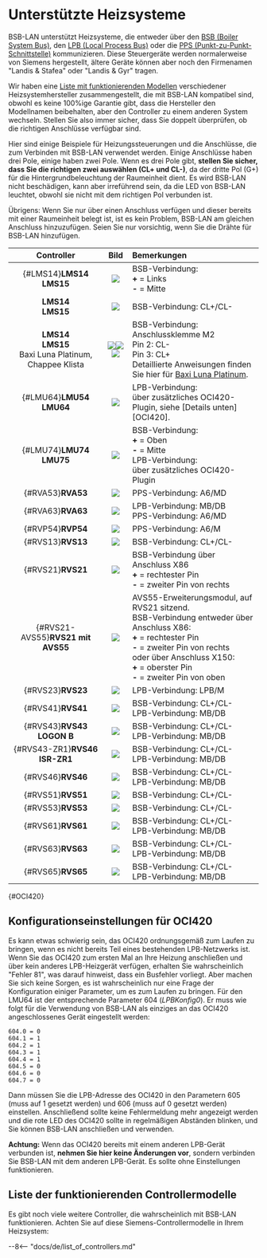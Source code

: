# Unterstützte Heizsysteme

BSB-LAN unterstützt Heizsysteme, die entweder über den [BSB (Boiler System Bus)](bus_systems.md#BSB), den [LPB (Local Process Bus)](bus_systems.md#LPB) oder die [PPS (Punkt-zu-Punkt-Schnittstelle)](bus_systems.md#PPS) kommunizieren. Diese Steuergeräte werden normalerweise von Siemens hergestellt, ältere Geräte können aber noch den Firmenamen "Landis & Stafea" oder "Landis & Gyr" tragen.

Wir haben eine [Liste mit funktionierenden Modellen](supported_models.md) verschiedener Heizsystemhersteller zusammengestellt, die mit BSB-LAN kompatibel sind, obwohl es keine 100%ige Garantie gibt, dass die Hersteller den Modellnamen beibehalten, aber den Controller zu einem anderen System wechseln. Stellen Sie also immer sicher, dass Sie doppelt überprüfen, ob die richtigen Anschlüsse verfügbar sind.

Hier sind einige Beispiele für Heizungssteuerungen und die Anschlüsse, die zum Verbinden mit BSB-LAN verwendet werden. Einige Anschlüsse haben drei Pole, einige haben zwei Pole. Wenn es drei Pole gibt, **stellen Sie sicher, dass Sie die richtigen zwei auswählen (CL+ und CL-)**, da der dritte Pol (G+) für die Hintergrundbeleuchtung der Raumeinheit dient. Es wird BSB-LAN nicht beschädigen, kann aber irreführend sein, da die LED von BSB-LAN leuchtet, obwohl sie nicht mit dem richtigen Pol verbunden ist.

Übrigens: Wenn Sie nur über einen Anschluss verfügen und dieser bereits mit einer Raumeinheit belegt ist, ist es kein Problem, BSB-LAN am gleichen Anschluss hinzuzufügen. Seien Sie nur vorsichtig, wenn Sie die Drähte für BSB-LAN hinzufügen.

| Controller | Bild | Bemerkungen |
|:--------:|:---:|:------|
| [](){#LMS14}**LMS14**<br>**LMS15** | <img src="../images/LMS14.jpeg"> | BSB-Verbindung:<br>**+** = Links<br>**-** = Mitte |
| **LMS14**<br>**LMS15** | <img src="../images/LMS14-2.jpeg"> | BSB-Verbindung: CL+/CL- |
| **LMS14**<br>**LMS15**<br>Baxi Luna Platinum,<br>Chappee Klista | <img src="../images/LMS15 Baxi Platinum.jpeg"><img src="../images/LMS15 Chappee Klista.jpeg"><img src="../images/LMS15 Baxi Platinum Mainboard.jpeg"> | BSB-Verbindung:<br>Anschlussklemme M2<br>Pin 2: CL-<br>Pin 3: CL+<br>Detaillierte Anweisungen finden Sie hier für <a href="https://github.com/fredlcore/BSB-LAN/wiki/Special-instructions-for-special-heating-systems#js-repo-pjax-container">Baxi Luna Platinum</a>. |
| [](){#LMU64}**LMU54**<br>**LMU64** | <img src="../images/LMU64.jpeg"> | LPB-Verbindung:<br>über zusätzliches OCI420-Plugin, siehe [Details unten][OCI420]. |
| [](){#LMU74}**LMU74**<br>**LMU75** | <img src="../images/LMU74.jpeg"> | BSB-Verbindung:<br>**+** = Oben<br>**-** = Mitte<br>LPB-Verbindung:<br>über zusätzliches OCI420-Plugin |
| [](){#RVA53}**RVA53** | <img src="../images/RVA53.jpeg"> | PPS-Verbindung: A6/MD |
| [](){#RVA63}**RVA63** | <img src="../images/RVA63.jpeg"> | LPB-Verbindung: MB/DB<br>PPS-Verbindung: A6/MD |
| [](){#RVP54}**RVP54** | <img src="../images/RVP54.jpeg"> | PPS-Verbindung: A6/M |
| [](){#RVS13}**RVS13** | <img src="../images/RVS13.jpeg"> | BSB-Verbindung: CL+/CL- |
| [](){#RVS21}**RVS21** | <img src="../images/RVS21.jpeg"> | BSB-Verbindung über Anschluss X86<br>**+** = rechtester Pin<BR>**-** = zweiter Pin von rechts |
| [](){#RVS21-AVS55}**RVS21 mit AVS55** | <img src="../images/RVS21-AVS55.jpeg"> | AVS55-Erweiterungsmodul, auf RVS21 sitzend.<br>BSB-Verbindung entweder über Anschluss X86:<br>**+** = rechtester Pin<BR>**-** = zweiter Pin von rechts<br>oder über Anschluss X150:<br>**+** = oberster Pin<BR>**-** = zweiter Pin von oben |
| [](){#RVS23}**RVS23** | <img src="../images/RVS23.jpeg"> | LPB-Verbindung: LPB/M |
| [](){#RVS41}**RVS41** | <img src="../images/RVS41.jpeg"> | BSB-Verbindung: CL+/CL-<br>LPB-Verbindung: MB/DB |
| [](){#RVS43}**RVS43<br>LOGON B** | <img src="../images/RVS43.jpeg"> | BSB-Verbindung: CL+/CL-<br>LPB-Verbindung: MB/DB |
| [](){#RVS43-ZR1}**RVS46<br>ISR-ZR1** | <img src="../images/RVS46-ISR-ZR1.jpeg"> | BSB-Verbindung: CL+/CL-<br>LPB-Verbindung: MB/DB |
| [](){#RVS46}**RVS46** | <img src="../images/RVS46.jpeg"> | BSB-Verbindung: CL+/CL-<br>LPB-Verbindung: MB/DB |
| [](){#RVS51}**RVS51** | <img src="../images/RVS51.jpeg"> | BSB-Verbindung: CL+/CL- |
| [](){#RVS53}**RVS53** | <img src="../images/RVS53.jpeg"> | BSB-Verbindung: CL+/CL- |
| [](){#RVS61}**RVS61** | <img src="../images/RVS61.jpeg"> | BSB-Verbindung: CL+/CL-<br>LPB-Verbindung: MB/DB |
| [](){#RVS63}**RVS63** | <img src="../images/RVS63.jpeg"> | BSB-Verbindung: CL+/CL-<br>LPB-Verbindung: MB/DB |
| [](){#RVS65}**RVS65** | <img src="../images/RVS65.jpeg"> | BSB-Verbindung: CL+/CL-<br>LPB-Verbindung: MB/DB |

[](){#OCI420}
## Konfigurationseinstellungen für OCI420 ##

Es kann etwas schwierig sein, das OCI420 ordnungsgemäß zum Laufen zu bringen, wenn es nicht bereits Teil eines bestehenden LPB-Netzwerks ist. Wenn Sie das OCI420 zum ersten Mal an Ihre Heizung anschließen und über kein anderes LPB-Heizgerät verfügen, erhalten Sie wahrscheinlich "Fehler 81", was darauf hinweist, dass ein Busfehler vorliegt. Aber machen Sie sich keine Sorgen, es ist wahrscheinlich nur eine Frage der Konfiguration einiger Parameter, um es zum Laufen zu bringen. Für den LMU64 ist der entsprechende Parameter 604 (_LPBKonfig0_). Er muss wie folgt für die Verwendung von BSB-LAN als einziges an das OCI420 angeschlossenes Gerät eingestellt werden:
```
604.0 = 0  
604.1 = 1 
604.2 = 1 
604.3 = 1 
604.4 = 1 
604.5 = 0 
604.6 = 0 
604.7 = 0 
```

Dann müssen Sie die LPB-Adresse des OCI420 in den Parametern 605 (muss auf 1 gesetzt werden) und 606 (muss auf 0 gesetzt werden) einstellen. Anschließend sollte keine Fehlermeldung mehr angezeigt werden und die rote LED des OCI420 sollte in regelmäßigen Abständen blinken, und Sie können BSB-LAN anschließen und verwenden.

**Achtung:** Wenn das OCI420 bereits mit einem anderen LPB-Gerät verbunden ist, **nehmen Sie hier keine Änderungen vor**, sondern verbinden Sie BSB-LAN mit dem anderen LPB-Gerät. Es sollte ohne Einstellungen funktionieren.

## Liste der funktionierenden Controllermodelle

Es gibt noch viele weitere Controller, die wahrscheinlich mit BSB-LAN funktionieren. Achten Sie auf diese Siemens-Controllermodelle in Ihrem Heizsystem:

--8<-- "docs/de/list_of_controllers.md"